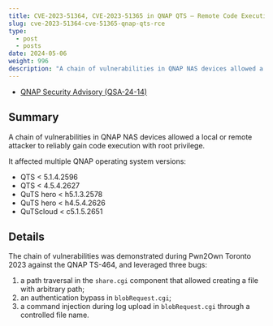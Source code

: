 ```yaml
---
title: CVE-2023-51364, CVE-2023-51365 in QNAP QTS — Remote Code Execution
slug: cve-2023-51364-cve-51365-qnap-qts-rce
type:
  - post
  - posts
date: 2024-05-06
weight: 996
description: "A chain of vulnerabilities in QNAP NAS devices allowed a local or remote attacker to reliably gain code execution with root privilege."
---
```


* [QNAP Security Advisory (QSA-24-14)](https://www.qnap.com/en/security-advisory/qsa-24-14)

## Summary

A chain of vulnerabilities in QNAP NAS devices allowed a local or remote attacker to reliably gain code execution with root privilege.

It affected multiple QNAP operating system versions:

* QTS < 5.1.4.2596
* QTS < 4.5.4.2627
* QuTS hero < h5.1.3.2578
* QuTS hero < h4.5.4.2626
* QuTScloud < c5.1.5.2651

## Details

The chain of vulnerabilities was demonstrated during Pwn2Own Toronto 2023 against the QNAP TS-464, and leveraged three bugs:

1. a path traversal in the `share.cgi` component that allowed creating a file with arbitrary path;
2. an authentication bypass in `blobRequest.cgi`;
3. a command injection during log upload in `blobRequest.cgi` through a controlled file name.
